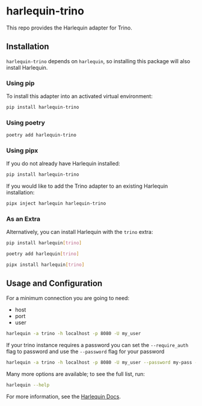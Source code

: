 # harlequin-trino

This repo provides the Harlequin adapter for Trino.

## Installation

`harlequin-trino` depends on `harlequin`, so installing this package will also install Harlequin.

### Using pip

To install this adapter into an activated virtual environment:
```bash
pip install harlequin-trino
```

### Using poetry

```bash
poetry add harlequin-trino
```

### Using pipx

If you do not already have Harlequin installed:

```bash
pip install harlequin-trino
```

If you would like to add the Trino adapter to an existing Harlequin installation:

```bash
pipx inject harlequin harlequin-trino
```

### As an Extra
Alternatively, you can install Harlequin with the `trino` extra:

```bash
pip install harlequin[trino]
```

```bash
poetry add harlequin[trino]
```

```bash
pipx install harlequin[trino]
```

## Usage and Configuration
For a minimum connection you are going to need: 
- host
- port
- user

```bash
harlequin -a trino -h localhost -p 8080 -U my_user 
```

If your trino instance requires a password you can set the `--require_auth` flag to password and use the `--password` flag for your password
```bash
harlequin -a trino -h localhost -p 8080 -U my_user --password my-pass --require_auth password 
```

Many more options are available; to see the full list, run:

```bash
harlequin --help
```

For more information, see the [Harlequin Docs](https://harlequin.sh/docs/trino/index).